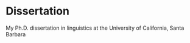 # Dissertation

My Ph.D. dissertation in linguistics at the University of California, Santa Barbara
